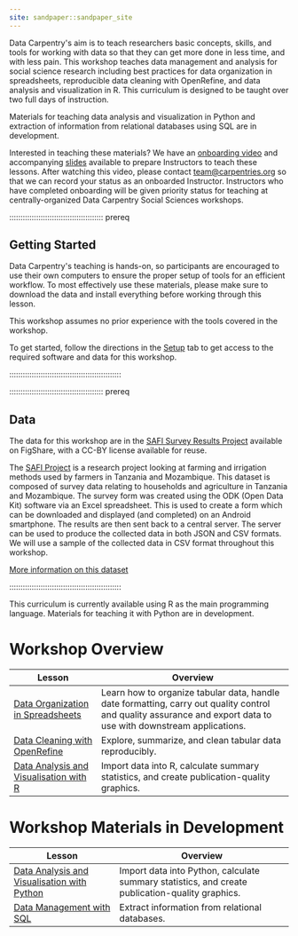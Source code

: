 ```yaml
---
site: sandpaper::sandpaper_site
---
```


Data Carpentry's aim is to teach researchers basic concepts, skills, and tools
for working with data so that they can get more done in less time, and with less
pain. This workshop teaches data management and analysis for social science
research including best practices for data organization in spreadsheets,
reproducible data cleaning with OpenRefine, and data analysis and visualization
in R. This curriculum is designed to be taught over two full days of instruction.

Materials for teaching data analysis and visualization in Python
and extraction of information from relational databases using SQL are in development.

Interested in teaching these materials?
We have an [onboarding video](https://www.youtube.com/watch?v=u4nDomxRVoI&t=2s) and accompanying
[slides](https://docs.google.com/presentation/d/1rR7pLSftBYBnLBmaMWeytfDtcRfwVUWxPYGx30ZJNkc/edit#slide=id.p)
available to prepare Instructors to teach these lessons. After watching this video,
please contact [team@carpentries.org](mailto:team@carpentries.org) so that we can record your
status as an onboarded Instructor. Instructors who
have completed onboarding will be given priority status for teaching at centrally-organized
Data Carpentry Social Sciences workshops.

::::::::::::::::::::::::::::::::::::::::::  prereq

## Getting Started

Data Carpentry's teaching is hands-on, so participants are encouraged to use
their own computers to ensure the proper setup of tools for an efficient
workflow. To most effectively use these materials, please make sure to download
the data and install everything before working through this lesson.

This workshop assumes no prior experience with the tools covered in the workshop.

To get started, follow the directions in the [Setup](learners/setup.md) tab to
get access to the required software and data for this workshop.

::::::::::::::::::::::::::::::::::::::::::::::::::

::::::::::::::::::::::::::::::::::::::::::  prereq

## Data

The data for this workshop are in the [SAFI Survey Results Project](https://doi.org/10.6084/m9.figshare.6262019.v4)
available on FigShare, with a CC-BY license available for reuse.

The [SAFI Project](https://www.safi-research.org/) is a research project
looking at farming and irrigation methods used by farmers in Tanzania and
Mozambique. This dataset is composed of survey data relating to households and
agriculture in Tanzania and Mozambique. The survey form was created using the
ODK (Open Data Kit) software via an Excel spreadsheet. This is used to create
a form which can be downloaded and displayed (and completed) on an Android
smartphone. The results are then sent back to a central server. The server can
be used to produce the collected data in both JSON and CSV formats. We will
use a sample of the collected data in CSV format throughout this workshop.

[More information on this dataset](instructors/data.md)

::::::::::::::::::::::::::::::::::::::::::::::::::

This curriculum is currently available using R as the main programming language. Materials for teaching it with Python are in development.

# Workshop Overview

| Lesson | Overview                                                                                                                                                         | 
| ---------------------------------------------------------------------------------- | ------------------------------------------------------------------------------------ |
| [Data Organization in Spreadsheets](https://datacarpentry.github.io/spreadsheets-socialsci/)       | Learn how to organize tabular data, handle date formatting, carry out quality control and quality assurance and export data to use with downstream applications. | 
| [Data Cleaning with OpenRefine](https://datacarpentry.github.io/openrefine-socialsci/)       | Explore, summarize, and clean tabular data reproducibly.                                                                                                         | 
| [Data Analysis and Visualisation with R](https://datacarpentry.github.io/r-socialsci)       | Import data into R, calculate summary statistics, and create publication-quality graphics.                                                                       | 

# Workshop Materials in Development

| Lesson | Overview                                                                                                                                                         | 
| ---------------------------------------------------------------------------------- | ------------------------------------------------------------------------------------ |
| [Data Analysis and Visualisation with Python](https://datacarpentry.github.io/python-socialsci/)       | Import data into Python, calculate summary statistics, and create publication-quality graphics.                                                                  | 
| [Data Management with SQL](https://datacarpentry.github.io/sql-socialsci/)       | Extract information from relational databases.                                                                                                                   | 


